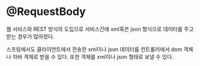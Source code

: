 # @RequestBody
웹 서비스와 REST 방식의 도입으로 서비스간에 xml혹은 json 형식으로 데이터를 주고 받는 경우가 많아졌다. 


스프링에서도 클라이언트에서 전송한 xml이나 json 데이터를 컨트롤러에서 dom 객체나 자바 객체로 받을 수 있다. 
또한 객체를 xml이나 json 형태로 보낼 수 있다. 
